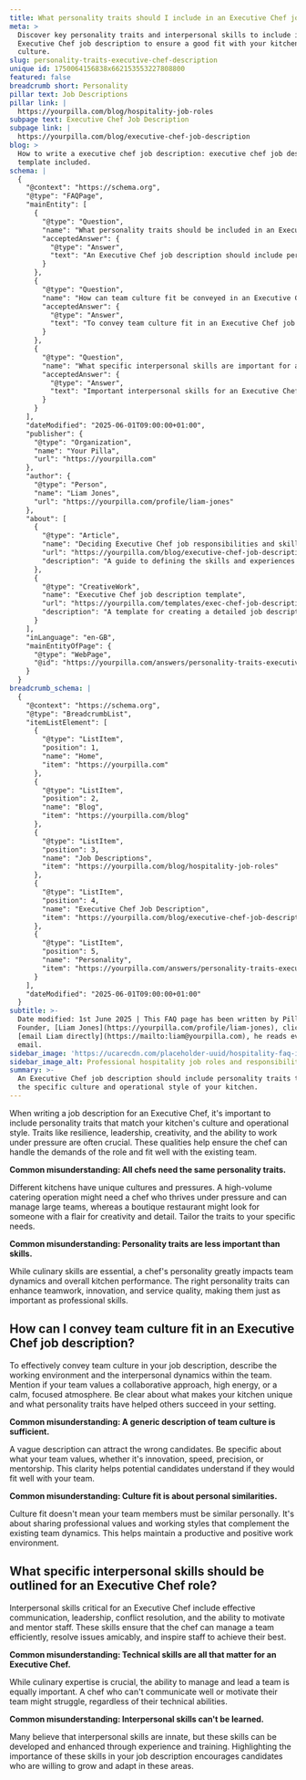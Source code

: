 ```yaml
---
title: What personality traits should I include in an Executive Chef job description?
meta: >
  Discover key personality traits and interpersonal skills to include in an
  Executive Chef job description to ensure a good fit with your kitchen's
  culture.
slug: personality-traits-executive-chef-description
unique id: 1750064156838x662153553227808800
featured: false
breadcrumb short: Personality
pillar text: Job Descriptions
pillar link: |
  https://yourpilla.com/blog/hospitality-job-roles
subpage text: Executive Chef Job Description
subpage link: |
  https://yourpilla.com/blog/executive-chef-job-description
blog: >
  How to write a executive chef job description: executive chef job description
  template included.
schema: |
  {
    "@context": "https://schema.org",
    "@type": "FAQPage",
    "mainEntity": [
      {
        "@type": "Question",
        "name": "What personality traits should be included in an Executive Chef job description?",
        "acceptedAnswer": {
          "@type": "Answer",
          "text": "An Executive Chef job description should include personality traits that match the specific culture and operational style of your kitchen. Essential traits often include resilience, leadership, creativity, and the ability to work under pressure. These traits ensure that the chef can effectively handle the demands of the role and integrate well with the team."
        }
      },
      {
        "@type": "Question",
        "name": "How can team culture fit be conveyed in an Executive Chef job description?",
        "acceptedAnswer": {
          "@type": "Answer",
          "text": "To convey team culture fit in an Executive Chef job description, describe the specific working environment and interpersonal dynamics within your team. Specify whether your kitchen values collaboration, high energy, or a calm, focused atmosphere. Highlighting these details helps potential candidates understand the unique aspects of your kitchen and assess their fit."
        }
      },
      {
        "@type": "Question",
        "name": "What specific interpersonal skills are important for an Executive Chef role?",
        "acceptedAnswer": {
          "@type": "Answer",
          "text": "Important interpersonal skills for an Executive Chef include effective communication, leadership, conflict resolution, and the ability to motivate and mentor staff. These skills are crucial for managing a team efficiently, resolving issues amicably, and inspiring staff to perform at their best."
        }
      }
    ],
    "dateModified": "2025-06-01T09:00:00+01:00",
    "publisher": {
      "@type": "Organization",
      "name": "Your Pilla",
      "url": "https://yourpilla.com"
    },
    "author": {
      "@type": "Person",
      "name": "Liam Jones",
      "url": "https://yourpilla.com/profile/liam-jones"
    },
    "about": [
      {
        "@type": "Article",
        "name": "Deciding Executive Chef job responsibilities and skills",
        "url": "https://yourpilla.com/blog/executive-chef-job-description",
        "description": "A guide to defining the skills and experiences necessary for an Executive Chef."
      },
      {
        "@type": "CreativeWork",
        "name": "Executive Chef job description template",
        "url": "https://yourpilla.com/templates/exec-chef-job-description",
        "description": "A template for creating a detailed job description for an Executive Chef position."
      }
    ],
    "inLanguage": "en-GB",
    "mainEntityOfPage": {
      "@type": "WebPage",
      "@id": "https://yourpilla.com/answers/personality-traits-executive-chef-description"
    }
  }
breadcrumb_schema: |
  {
    "@context": "https://schema.org",
    "@type": "BreadcrumbList",
    "itemListElement": [
      {
        "@type": "ListItem",
        "position": 1,
        "name": "Home",
        "item": "https://yourpilla.com"
      },
      {
        "@type": "ListItem",
        "position": 2,
        "name": "Blog",
        "item": "https://yourpilla.com/blog"
      },
      {
        "@type": "ListItem",
        "position": 3,
        "name": "Job Descriptions",
        "item": "https://yourpilla.com/blog/hospitality-job-roles"
      },
      {
        "@type": "ListItem",
        "position": 4,
        "name": "Executive Chef Job Description",
        "item": "https://yourpilla.com/blog/executive-chef-job-description"
      },
      {
        "@type": "ListItem",
        "position": 5,
        "name": "Personality",
        "item": "https://yourpilla.com/answers/personality-traits-executive-chef-description"
      }
    ],
    "dateModified": "2025-06-01T09:00:00+01:00"
  }
subtitle: >-
  Date modified: 1st June 2025 | This FAQ page has been written by Pilla
  Founder, [Liam Jones](https://yourpilla.com/profile/liam-jones), click to
  [email Liam directly](https://mailto:liam@yourpilla.com), he reads every
  email.
sidebar_image: 'https://ucarecdn.com/placeholder-uuid/hospitality-faq-image.jpg'
sidebar_image_alt: Professional hospitality job roles and responsibilities
summary: >-
  An Executive Chef job description should include personality traits that match
  the specific culture and operational style of your kitchen.
---
```

When writing a job description for an Executive Chef, it's important to include personality traits that match your kitchen's culture and operational style. Traits like resilience, leadership, creativity, and the ability to work under pressure are often crucial. These qualities help ensure the chef can handle the demands of the role and fit well with the existing team.

**Common misunderstanding: All chefs need the same personality traits.**

Different kitchens have unique cultures and pressures. A high-volume catering operation might need a chef who thrives under pressure and can manage large teams, whereas a boutique restaurant might look for someone with a flair for creativity and detail. Tailor the traits to your specific needs.

**Common misunderstanding: Personality traits are less important than skills.**

While culinary skills are essential, a chef's personality greatly impacts team dynamics and overall kitchen performance. The right personality traits can enhance teamwork, innovation, and service quality, making them just as important as professional skills.

## How can I convey team culture fit in an Executive Chef job description?

To effectively convey team culture in your job description, describe the working environment and the interpersonal dynamics within the team. Mention if your team values a collaborative approach, high energy, or a calm, focused atmosphere. Be clear about what makes your kitchen unique and what personality traits have helped others succeed in your setting.

**Common misunderstanding: A generic description of team culture is sufficient.**

A vague description can attract the wrong candidates. Be specific about what your team values, whether it's innovation, speed, precision, or mentorship. This clarity helps potential candidates understand if they would fit well with your team.

**Common misunderstanding: Culture fit is about personal similarities.**

Culture fit doesn't mean your team members must be similar personally. It's about sharing professional values and working styles that complement the existing team dynamics. This helps maintain a productive and positive work environment.

## What specific interpersonal skills should be outlined for an Executive Chef role?

Interpersonal skills critical for an Executive Chef include effective communication, leadership, conflict resolution, and the ability to motivate and mentor staff. These skills ensure that the chef can manage a team efficiently, resolve issues amicably, and inspire staff to achieve their best.

**Common misunderstanding: Technical skills are all that matter for an Executive Chef.**

While culinary expertise is crucial, the ability to manage and lead a team is equally important. A chef who can't communicate well or motivate their team might struggle, regardless of their technical abilities.

**Common misunderstanding: Interpersonal skills can't be learned.**

Many believe that interpersonal skills are innate, but these skills can be developed and enhanced through experience and training. Highlighting the importance of these skills in your job description encourages candidates who are willing to grow and adapt in these areas.
